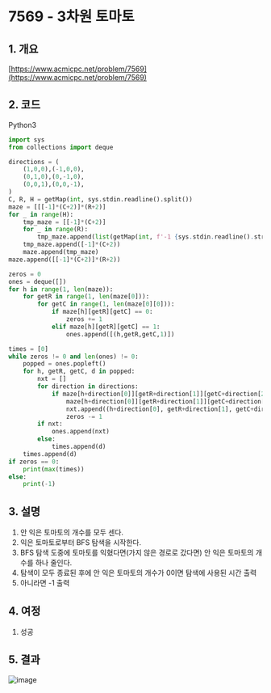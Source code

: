 # **7569 - 3차원 토마토**

## **1. 개요**

[https://www.acmicpc.net/problem/7569](https://www.acmicpc.net/problem/7569)

## **2. 코드**

Python3
```python
import sys
from collections import deque

directions = (
    (1,0,0),(-1,0,0),
    (0,1,0),(0,-1,0),
    (0,0,1),(0,0,-1),
)
C, R, H = getMap(int, sys.stdin.readline().split())
maze = [[[-1]*(C+2)]*(R+2)]
for _ in range(H):
    tmp_maze = [[-1]*(C+2)]
    for _ in range(R):
        tmp_maze.append(list(getMap(int, f'-1 {sys.stdin.readline().strip()} -1'.split())))
    tmp_maze.append([-1]*(C+2))
    maze.append(tmp_maze)
maze.append([[-1]*(C+2)]*(R+2))

zeros = 0
ones = deque([])
for h in range(1, len(maze)):
    for getR in range(1, len(maze[0])):
        for getC in range(1, len(maze[0][0])):
            if maze[h][getR][getC] == 0:
                zeros += 1
            elif maze[h][getR][getC] == 1:
                ones.append([(h,getR,getC,1)])

times = [0]
while zeros != 0 and len(ones) != 0:
    popped = ones.popleft()
    for h, getR, getC, d in popped:
        nxt = []
        for direction in directions:
            if maze[h+direction[0]][getR+direction[1]][getC+direction[2]] == 0:
                maze[h+direction[0]][getR+direction[1]][getC+direction[2]] = 1
                nxt.append((h+direction[0], getR+direction[1], getC+direction[2], d+1))
                zeros -= 1
        if nxt:
            ones.append(nxt)
        else:
            times.append(d)
    times.append(d)
if zeros == 0:
    print(max(times))
else:
    print(-1)
```

## **3. 설명**

1. 안 익은 토마토의 개수를 모두 센다.
2. 익은 토마토로부터 BFS 탐색을 시작한다.
3. BFS 탐색 도중에 토마토를 익혔다면(가지 않은 경로로 갔다면) 안 익은 토마토의 개수를 하나 줄인다.
4. 탐색이 모두 종료된 후에 안 익은 토마토의 개수가 0이면 탐색에 사용된 시간 출력
5. 아니라면 -1 출력

## **4. 여정**

1. 성공

## **5. 결과**
![image](https://user-images.githubusercontent.com/41278416/88828500-4a83a680-d206-11ea-9247-595c71fb4eac.png)